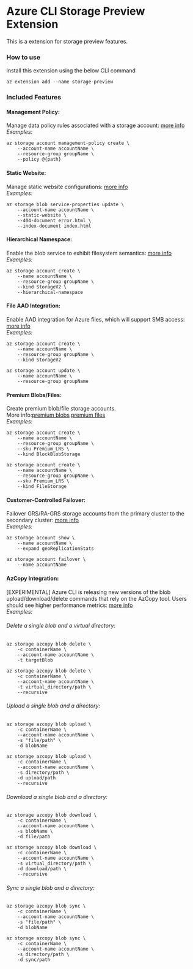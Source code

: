 # Azure CLI Storage Preview Extension #
This is a extension for storage preview features.

### How to use ###
Install this extension using the below CLI command
```
az extension add --name storage-preview
```

### Included Features
#### Management Policy:
Manage data policy rules associated with a storage account: [more info](https://docs.microsoft.com/en-us/azure/storage/common/storage-lifecycle-managment-concepts)\
*Examples:*
```
az storage account management-policy create \
    --account-name accountName \
    --resource-group groupName \
    --policy @{path}
```

#### Static Website:
Manage static website configurations: [more info](https://docs.microsoft.com/en-us/azure/storage/blobs/storage-blob-static-website)\
*Examples:*
```
az storage blob service-properties update \
    --account-name accountName \
    --static-website \
    --404-document error.html \
    --index-document index.html
```

#### Hierarchical Namespace:
Enable the blob service to exhibit filesystem semantics: [more info](https://docs.microsoft.com/en-us/azure/storage/data-lake-storage/namespace)\
*Examples:*
```
az storage account create \
    --name accountName \
    --resource-group groupName \
    --kind StorageV2 \
    --hierarchical-namespace
```

#### File AAD Integration:
Enable AAD integration for Azure files, which will support SMB access: [more info](https://docs.microsoft.com/en-us/azure/storage/files/storage-files-active-directory-enable)\
*Examples:*
```
az storage account create \
    --name accountName \
    --resource-group groupName \
    --kind StorageV2

az storage account update \
    --name accountName \
    --resource-group groupName
```

#### Premium Blobs/Files:
Create premium blob/file storage accounts.\
More info:[premium blobs](https://azure.microsoft.com/en-us/blog/introducing-azure-premium-blob-storage-limited-public-preview/) [premium files](https://docs.microsoft.com/en-us/azure/storage/files/storage-files-introduction)\
*Examples:*
```
az storage account create \
    --name accountName \
    --resource-group groupName \
    --sku Premium_LRS \
    --kind BlockBlobStorage

az storage account create \
    --name accountName \
    --resource-group groupName \
    --sku Premium_LRS \
    --kind FileStorage
```

#### Customer-Controlled Failover:
Failover GRS/RA-GRS storage accounts from the primary cluster to the secondary cluster: [more info](https://docs.microsoft.com/en-us/azure/storage/common/storage-disaster-recovery-guidance)\
*Examples:*
```
az storage account show \
    --name accountName \
    --expand geoReplicationStats

az storage account failover \
    --name accountName
```

#### AzCopy Integration:
[EXPERIMENTAL] Azure CLI is releasing new versions of the blob upload/download/delete commands that rely on the AzCopy tool. Users should see higher performance metrics: [more info](https://github.com/Azure/azure-storage-azcopy)\
*Examples:*
###### Delete a single blob and a virtual directory:
```
az storage azcopy blob delete \
    -c containerName \
    --account-name accountName \
    -t targetBlob

az storage azcopy blob delete \
    -c containerName \
    --account-name accountName \
    -t virtual_directory/path \
    --recursive
```
###### Upload a single blob and a directory:
```
az storage azcopy blob upload \
    -c containerName \
    --account-name accountName \
    -s "file/path" \
    -d blobName

az storage azcopy blob upload \
    -c containerName \
    --account-name accountName \
    -s directory/path \
    -d upload/path
    --recursive
```
###### Download a single blob and a directory:
```
az storage azcopy blob download \
    -c containerName \
    --account-name accountName \
    -s blobName \
    -d file/path

az storage azcopy blob download \
    -c containerName \
    --account-name accountName \
    -s virtual_directory/path \
    -d download/path \
    --recursive
```
###### Sync a single blob and a directory:
```
az storage azcopy blob sync \
    -c containerName \
    --account-name accountName \
    -s "file/path" \
    -d blobName

az storage azcopy blob sync \
    -c containerName \
    --account-name accountName \
    -s directory/path \
    -d sync/path
```

